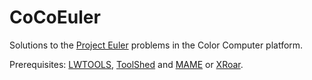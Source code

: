 # CoCoEuler
Solutions to the [Project Euler](https://projecteuler.net/) problems in the Color Computer platform.

Prerequisites: [LWTOOLS](http://www.lwtools.ca/), [ToolShed](https://sourceforge.net/projects/toolshed/) and [MAME](https://www.mamedev.org/) or [XRoar](https://www.6809.org.uk/xroar/).
